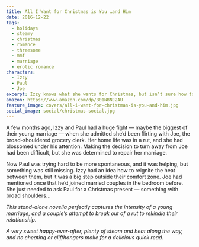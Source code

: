 ```yaml
---
title: All I Want for Christmas is You …and Him
date: 2016-12-22
tags:
  - holidays
  - steamy
  - christmas
  - romance
  - threesome
  - mmf
  - marriage
  - erotic romance
characters:
  - Izzy
  - Paul
  - Joe
excerpt: Izzy knows what she wants for Christmas, but isn’t sure how to ask for it.
amazon: https://www.amazon.com/dp/B01NBNJ2AU
feature_image: covers/all-i-want-for-christmas-is-you-and-him.jpg
social_image: social/christmas-social.jpg
---
```


A few months ago, Izzy and Paul had a huge fight — maybe the biggest of their young marriage — when she admitted she’d been flirting with Joe, the broad-shouldered grocery clerk. Her home life was in a rut, and she had blossomed under his attention. Making the decision to turn away from Joe had been difficult, but she was determined to repair her marriage.

Now Paul was trying hard to be more spontaneous, and it was helping, but something was still missing. Izzy had an idea how to reignite the heat between them, but it was a big step outside their comfort zone. Joe had mentioned once that he’d joined married couples in the bedroom before. She just needed to ask Paul for a Christmas present — something with broad shoulders…

_This stand-alone novella perfectly captures the intensity of a young marriage, and a couple’s attempt to break out of a rut to rekindle their relationship._

_A very sweet happy-ever-after, plenty of steam and heat along the way, and no cheating or cliffhangers make for a delicious quick read._
